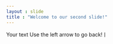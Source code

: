 ```yaml
---
layout : slide
title : "Welcome to our second slide!"
---
```

Your text
Use the left arrow to go back!ㅣ
